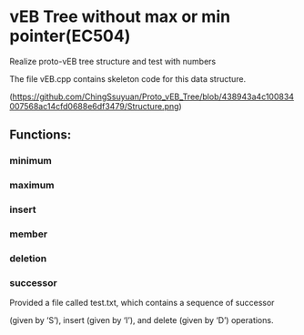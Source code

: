# vEB Tree without max or min pointer(EC504)
Realize proto-vEB tree structure and test with numbers

The file vEB.cpp contains skeleton code for this data structure.

(https://github.com/ChingSsuyuan/Proto_vEB_Tree/blob/438943a4c100834007568ac14cfd0688e6df3479/Structure.png)

## Functions:

### minimum

### maximum

### insert

### member

### deletion

### successor

Provided a file called test.txt, which contains a sequence of successor

(given by ‘S’), insert (given by ‘I’), and delete (given by ‘D’) operations.
